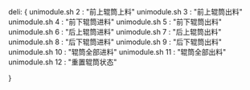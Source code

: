 deli: {
    unimodule.sh 2 : "前上辊筒上料"
    unimodule.sh 3 : "前上辊筒出料"
    unimodule.sh 4 : "前下辊筒进料"
    unimodule.sh 5 : "前下辊筒出料"
    unimodule.sh 6 : "后上辊筒进料"
    unimodule.sh 7 : "后上辊筒出料"
    unimodule.sh 8 : "后下辊筒进料"
    unimodule.sh 9 : "后下辊筒出料"
    unimodule.sh 10 : "辊筒全部进料"
    unimodule.sh 11 : "辊筒全部出料"
    unimodule.sh 12 : "重置辊筒状态"

}